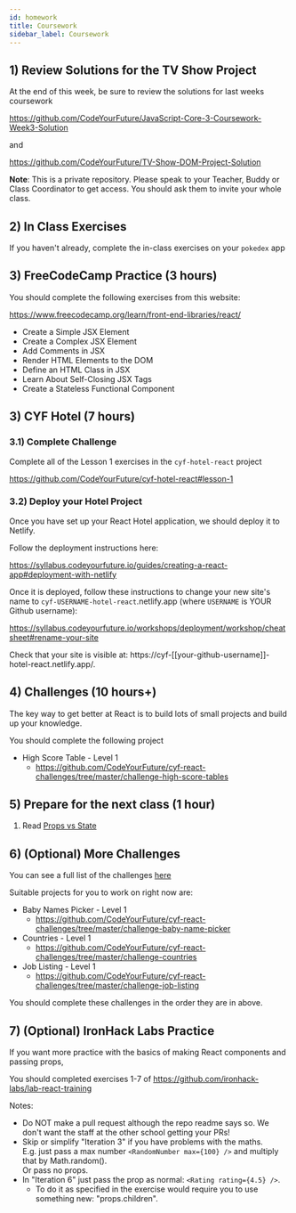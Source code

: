 ```yaml
---
id: homework
title: Coursework
sidebar_label: Coursework
---
```


## 1) Review Solutions for the TV Show Project

At the end of this week, be sure to review the solutions for last weeks coursework

https://github.com/CodeYourFuture/JavaScript-Core-3-Coursework-Week3-Solution

and

https://github.com/CodeYourFuture/TV-Show-DOM-Project-Solution

**Note**: This is a private repository. Please speak to your Teacher, Buddy or Class Coordinator to get access. You should ask them to invite your whole class.

## 2) In Class Exercises

If you haven't already, complete the in-class exercises on your `pokedex` app

## 3) FreeCodeCamp Practice (3 hours)

You should complete the following exercises from this website:

https://www.freecodecamp.org/learn/front-end-libraries/react/

- Create a Simple JSX Element
- Create a Complex JSX Element
- Add Comments in JSX
- Render HTML Elements to the DOM
- Define an HTML Class in JSX
- Learn About Self-Closing JSX Tags
- Create a Stateless Functional Component

## 3) CYF Hotel (7 hours)

### 3.1) Complete Challenge

Complete all of the Lesson 1 exercises in the `cyf-hotel-react` project

https://github.com/CodeYourFuture/cyf-hotel-react#lesson-1

### 3.2) Deploy your Hotel Project

Once you have set up your React Hotel application, we should deploy it to Netlify.

Follow the deployment instructions here:

https://syllabus.codeyourfuture.io/guides/creating-a-react-app#deployment-with-netlify

Once it is deployed, follow these instructions to change your new site's name to `cyf-USERNAME-hotel-react`.netlify.app (where `USERNAME` is YOUR Github username):

https://syllabus.codeyourfuture.io/workshops/deployment/workshop/cheatsheet#rename-your-site

Check that your site is visible at: https://cyf-[[your-github-username]]-hotel-react.netlify.app/.

## 4) Challenges (10 hours+)

The key way to get better at React is to build lots of small projects and build up your knowledge.

You should complete the following project

- High Score Table - Level 1
  - https://github.com/CodeYourFuture/cyf-react-challenges/tree/master/challenge-high-score-tables

## 5) Prepare for the next class (1 hour)

1. Read [Props vs State](https://kentcdodds.com/blog/props-vs-state)

## 6) (Optional) More Challenges

You can see a full list of the challenges [here](https://github.com/CodeYourFuture/cyf-react-challenges/)

Suitable projects for you to work on right now are:

- Baby Names Picker - Level 1
  - https://github.com/CodeYourFuture/cyf-react-challenges/tree/master/challenge-baby-name-picker
- Countries - Level 1
  - https://github.com/CodeYourFuture/cyf-react-challenges/tree/master/challenge-countries
- Job Listing - Level 1
  - https://github.com/CodeYourFuture/cyf-react-challenges/tree/master/challenge-job-listing

You should complete these challenges in the order they are in above.

## 7) (Optional) IronHack Labs Practice

If you want more practice with the basics of making React components and passing props,

You should completed exercises 1-7 of https://github.com/ironhack-labs/lab-react-training

Notes:

- Do NOT make a pull request although the repo readme says so. We don't want the staff at the other school getting your PRs!
- Skip or simplify "Iteration 3" if you have problems with the maths.  
   E.g. just pass a max number `<RandomNumber max={100} />` and multiply that by Math.random().  
   Or pass no props.
- In "Iteration 6" just pass the prop as normal: `<Rating rating={4.5} />`.
  - To do it as specified in the exercise would require you to use something new: "props.children".
